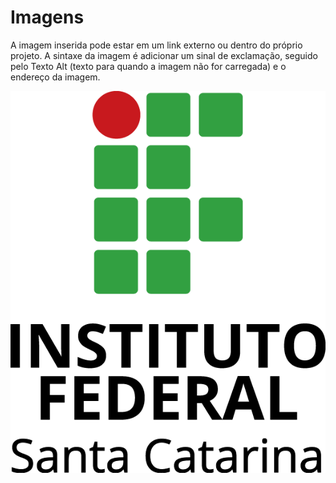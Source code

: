 # Imagens
A imagem inserida pode estar em um link externo ou dentro do próprio projeto. A sintaxe da imagem é adicionar um sinal de exclamação, seguido pelo Texto Alt (texto para quando a imagem não for carregada) e o endereço da imagem. 

![Logo do IFSC](../../img/logo-ifsc-vertical.png)
